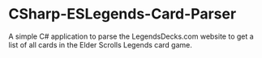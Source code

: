 # CSharp-ESLegends-Card-Parser
A simple C# application to parse the LegendsDecks.com website to get a list of all cards in the Elder Scrolls Legends card game.
